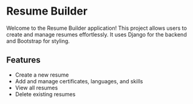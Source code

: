 # Resume Builder

Welcome to the Resume Builder application! This project allows users to create and manage resumes effortlessly. It uses Django for the backend and Bootstrap for styling.

## Features

- Create a new resume
- Add and manage certificates, languages, and skills
- View all resumes
- Delete existing resumes
 

 

